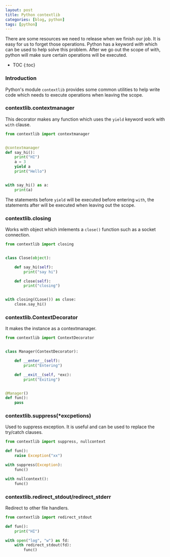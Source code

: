 ```yaml
---
layout: post
title: Python contextlib
categories: [blog, python]
tags: [python]
---
```


There are some resources we need to release when we finish our job. It is easy for us to forget
those operations. Python has a keyword *with* which can be used to help solve this problem.
After we go out the scope of with, python will make sure certain operations will be executed.

+ TOC
{:toc}

### Introduction

Python's module `contextlib` provides some common utilities to help write code which needs to
execute operations when leaving the scope.

### contextlib.contextmanager

This decorator makes any function which uses the `yield` keyword work with `with` clause.

```python
from contextlib import contextmanager


@contextmanager
def say_hi():
    print("HI")
    a = 3
    yield a
    print("Hello")


with say_hi() as a:
    print(a)
```

The statements before `yield` will be executed before entering `with`, the statements after
will be executed when leaving out the scope.

### contextlib.closing

Works with object which imlements a `close()` function such as a socket connection.

```python
from contextlib import closing


class Close(object):

    def say_hi(self):
        print("say hi")

    def close(self):
        print("closing")


with closing(CLose()) as close:
    close.say_hi()
```

### contextlib.ContextDecorator

It makes the instance as a contextmanager.

```python
from contextlib import ContextDecorator


class Manager(ContextDecorator):

    def __enter__(self):
        print("Entering")

    def __exit__(self, *exc):
        print("Exiting")


@Manager()
def fun():
    pass
```

### contextlib.suppress(\*excpetions)

Used to suppress exception. It is useful and can be used to replace the try/catch clauses.

```python
from contextlib import suppress, nullcontext

def fun():
    raise Exception("xx")

with suppress(Exception):
    func()

with nullcontext():
    func()
```

### contextlib.redirect_stdout/redirect_stderr

Redirect to other file handlers.

```python
from contextlib import redirect_stdout

def fun():
    print("HI")

with open("log", "w") as fd:
    with redirect_stdout(fd):
        func()
```
